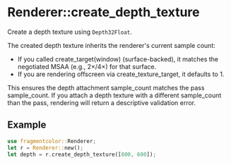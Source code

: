 # Renderer::create_depth_texture

Create a depth texture using `Depth32Float`.

The created depth texture inherits the renderer's current sample count:
- If you called create_target(window) (surface-backed), it matches the negotiated MSAA (e.g., 2×/4×) for that surface.
- If you are rendering offscreen via create_texture_target, it defaults to 1.

This ensures the depth attachment sample_count matches the pass sample_count.
If you attach a depth texture with a different sample_count than the pass,
rendering will return a descriptive validation error.

## Example

```rust
use fragmentcolor::Renderer;
let r = Renderer::new();
let depth = r.create_depth_texture([800, 600]);
```

